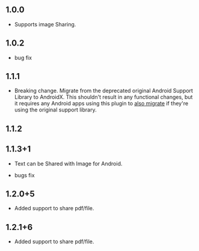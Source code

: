 ## 1.0.0

* Supports image Sharing.

## 1.0.2

* bug fix

## 1.1.1

* Breaking change. Migrate from the deprecated original Android Support Library to AndroidX. This shouldn't result in any functional changes, but it requires   any Android apps using this plugin to [also migrate](https://developer.android.com/jetpack/androidx/migrate) if they're using the original support library.

## 1.1.2

## 1.1.3+1

* Text can be Shared with Image for Android.

* bugs fix

## 1.2.0+5

* Added support to share pdf/file.

## 1.2.1+6

* Added support to share pdf/file.